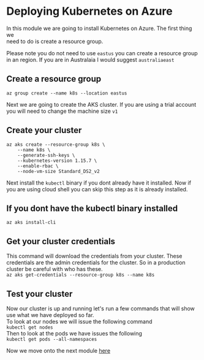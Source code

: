 # Deploying Kubernetes on Azure

In this module we are going to install Kubernetes on Azure. The first thing we  
need to do is create a resource group.  

Please note you do not need to use `eastus` you can create a resource group in an region. 
If you are in Australaia I would suggest `australiaeast` 

## Create a resource group
`az group create --name k8s --location eastus`

Next we are going to create the AKS cluster. If you are using a trial account you will need to change the machine size `v1`

## Create your cluster
```
az aks create --resource-group k8s \
    --name k8s \
    --generate-ssh-keys \
    --kubernetes-version 1.15.7 \
    --enable-rbac \
    --node-vm-size Standard_DS2_v2
```

Next install the `kubectl` binary if you dont already have it installed. Now if you are using cloud shell you can skip this step as it is already installed.

## If you dont have the kubectl binary installed
`az aks install-cli`

## Get your cluster credentials
This command will download the credentials from your cluster. These credentials are the admin credentials for the cluster.
So in a production cluster be careful with who has these.  
`az aks get-credentials --resource-group k8s --name k8s`

## Test your cluster
Now our cluster is up and running let's run a few commands that will show use what we have deployed so far.  
To look at our nodes we will issue the following command  
`kubectl get nodes`   
Then to look at the pods we have issues the following  
`kubectl get pods --all-namespaces`

Now we move onto the next module [here](../pods-services-deployments/code.md)